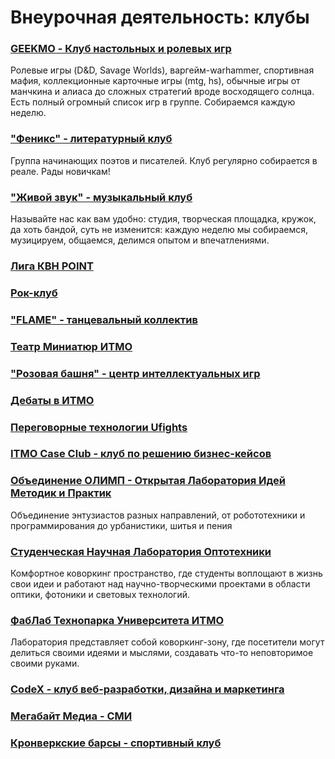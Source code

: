 # Внеурочная деятельность: клубы

### [GEEKMO - Клуб настольных и ролевых игр](https://vk.com/geekmo)

Ролевые игры (D&D, Savage Worlds), варгейм-warhammer, спортивная мафия, коллекционные карточные игры (mtg, hs), обычные игры от манчкина и алиаса до сложных стратегий вроде восходящего солнца. Есть полный огромный список игр в группе. Собираемся каждую неделю.

### ["Феникс" - литературный клуб](https://vk.com/litphenix)

Группа начинающих поэтов и писателей. Клуб регулярно собирается в реале. Рады новичкам!

### ["Живой звук" - музыкальный клуб](https://vk.com/muzclubitmo)

Называйте нас как вам удобно: студия, творческая площадка, кружок, да хоть бандой, суть не изменится: каждую неделю мы собираемся, музицируем, общаемся, делимся опытом и впечатлениями.

### [Лига КВН POINT](https://vk.com/pointkvn)

### [Рок-клуб](https://vk.com/rockitmo)

### ["FLAME" - танцевальный коллектив](https://vk.com/flame_itmo)

### [Театр Миниатюр ИТМО](https://vk.com/minitheater)

### ["Розовая башня" - центр интеллектуальных игр](https://vk.com/intellect_itmo)

### [Дебаты в ИТМО](https://vk.com/debate_itmo)

### [Переговорные технологии Ufights](https://vk.com/ufights_itmo)

### [ITMO Case Club - клуб по решению бизнес-кейсов](https://vk.com/itmo_case_club)

### [Объединение ОЛИМП - Открытая Лаборатория Идей Методик и Практик](https://vk.com/olimp_union)

Объединение энтузиастов разных направлений, от робототехники и программирования до урбанистики, шитья и пения

### [Студенческая Научная Лаборатория Оптотехники](https://vk.com/aco.snlo)

Комфортное коворкинг пространство, где студенты воплощают в жизнь свои идеи и работают над научно-творческими проектами в области оптики, фотоники и световых технологий.

### [ФабЛаб Технопарка Университета ИТМО](https://vk.com/fablabitmo)

Лаборатория представляет собой коворкинг-зону, где посетители могут делиться своими идеями и мыслями, создавать что-то неповторимое своими руками.

### [CodeX - клуб веб-разработки, дизайна и маркетинга](https://vk.com/codex_team)

### [Мегабайт Медиа - СМИ](https://vk.com/mb.news)

### [Кронверкские барсы - спортивный клуб](https://vk.com/kronbars)

